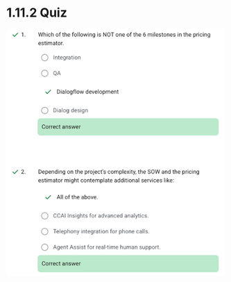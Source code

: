 # 1.11.2 Quiz

![gh](https://raw.githubusercontent.com/SeanChenR/img_gif/main/myimage/1745913893000an8gep.png)
